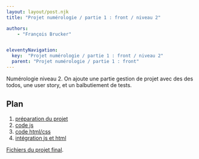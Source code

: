 ```yaml
---
layout: layout/post.njk
title: "Projet numérologie / partie 1 : front / niveau 2"

authors:
    - "François Brucker"


eleventyNavigation:
  key:  "Projet numérologie / partie 1 : front / niveau 2"
  parent: "Projet numérologie / partie 1 : front"
---
```


<!-- début résumé -->

Numérologie niveau 2. On ajoute une partie gestion de projet avec des des todos, une user story, et un balbutiement de tests.

<!-- fin résumé -->

## Plan

1. [préparation du projet](./1-preparation)
2. [code js](2-code_js)
3. [code html/css](./3-html_css)
4. [intégration js et html](./4-integration_html_js)

[Fichiers du projet final](./5-structures).
